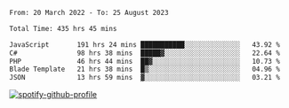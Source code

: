 <!--START_SECTION:waka-->

```txt
From: 20 March 2022 - To: 25 August 2023

Total Time: 435 hrs 45 mins

JavaScript       191 hrs 24 mins ███████████░░░░░░░░░░░░░░   43.92 %
C#               98 hrs 38 mins  █████▓░░░░░░░░░░░░░░░░░░░   22.64 %
PHP              46 hrs 44 mins  ██▓░░░░░░░░░░░░░░░░░░░░░░   10.73 %
Blade Template   21 hrs 38 mins  █▒░░░░░░░░░░░░░░░░░░░░░░░   04.96 %
JSON             13 hrs 59 mins  ▓░░░░░░░░░░░░░░░░░░░░░░░░   03.21 %
```

<!--END_SECTION:waka-->
[![spotify-github-profile](https://spotify-github-profile.vercel.app/api/view?uid=c00zprrvy9xiloa9qnco3hmng&cover_image=true&theme=novatorem&show_offline=false&background_color=121212&bar_color=53b14f&bar_color_cover=false)](https://spotify-github-profile.vercel.app/api/view?uid=c00zprrvy9xiloa9qnco3hmng&redirect=true)



